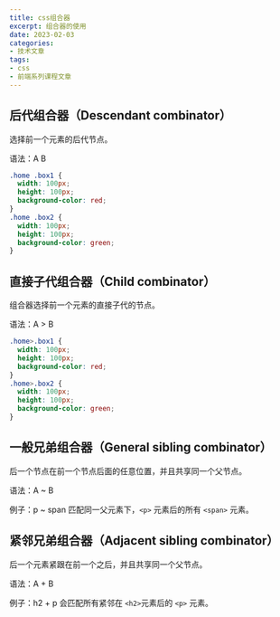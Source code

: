 ```yaml
---
title: css组合器
excerpt: 组合器的使用
date: 2023-02-03
categories:
- 技术文章
tags:
- css
- 前端系列课程文章
---
```


## 后代组合器（Descendant combinator）
选择前一个元素的后代节点。

语法：A B
```css
.home .box1 {
  width: 100px;
  height: 100px;
  background-color: red;
}
.home .box2 {
  width: 100px;
  height: 100px;
  background-color: green;
}
```


## 直接子代组合器（Child combinator）
组合器选择前一个元素的直接子代的节点。

语法：A > B
```css
.home>.box1 {
  width: 100px;
  height: 100px;
  background-color: red;
}
.home>.box2 {
  width: 100px;
  height: 100px;
  background-color: green;
}
```


## 一般兄弟组合器（General sibling combinator）
后一个节点在前一个节点后面的任意位置，并且共享同一个父节点。

语法：A ~ B

例子：p ~ span 匹配同一父元素下，`<p>` 元素后的所有 `<span>` 元素。

## 紧邻兄弟组合器（Adjacent sibling combinator）
后一个元素紧跟在前一个之后，并且共享同一个父节点。 

语法：A + B

例子：h2 + p 会匹配所有紧邻在 `<h2>`元素后的 `<p>` 元素。


